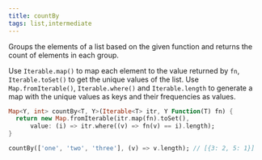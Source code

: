 ```yaml
---
title: countBy
tags: list,intermediate
---
```


Groups the elements of a list based on the given function and returns the count of elements in each group.


Use `Iterable.map()` to map each element to the value returned by `fn`,  `Iterable.toSet()` to get the unique values of the list.
Use `Map.fromIterable()`, `Iterable.where()` and `Iterable.length` to generate a map with the unique values as keys and their frequencies as values.

```dart
Map<Y, int> countBy<T, Y>(Iterable<T> itr, Y Function(T) fn) {
  return new Map.fromIterable(itr.map(fn).toSet(),
      value: (i) => itr.where((v) => fn(v) == i).length);
}
```

```dart
countBy(['one', 'two', 'three'], (v) => v.length); // [{3: 2, 5: 1}]
```
